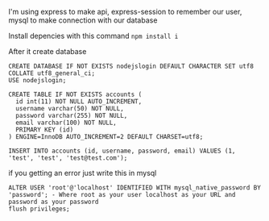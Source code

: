 I'm using express to make api, express-session to remember our user, mysql to make connection with our database

Install depencies with this command
```npm install i```

After it create database

```
CREATE DATABASE IF NOT EXISTS nodejslogin DEFAULT CHARACTER SET utf8 COLLATE utf8_general_ci;
USE nodejslogin;

CREATE TABLE IF NOT EXISTS accounts (
  id int(11) NOT NULL AUTO_INCREMENT,
  username varchar(50) NOT NULL,
  password varchar(255) NOT NULL,
  email varchar(100) NOT NULL,
  PRIMARY KEY (id)
) ENGINE=InnoDB AUTO_INCREMENT=2 DEFAULT CHARSET=utf8;

INSERT INTO accounts (id, username, password, email) VALUES (1, 'test', 'test', 'test@test.com');
```
if you getting an error just write this in mysql
```
ALTER USER 'root'@'localhost' IDENTIFIED WITH mysql_native_password BY 'password'; - Where root as your user localhost as your URL and password as your password
flush privileges;
```
